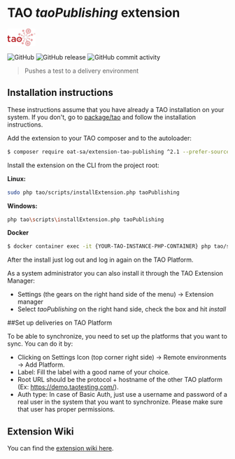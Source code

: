 # TAO _taoPublishing_ extension

![TAO Logo](https://github.com/oat-sa/taohub-developer-guide/raw/master/resources/tao-logo.png)

![GitHub](https://img.shields.io/github/license/oat-sa/extension-tao-publishing.svg)
![GitHub release](https://img.shields.io/github/release/oat-sa/extension-tao-publishing.svg)
![GitHub commit activity](https://img.shields.io/github/commit-activity/y/oat-sa/extension-tao-publishing.svg)

> Pushes a test to a delivery environment


## Installation instructions

These instructions assume that you have already a TAO installation on your system. If you don't, go to
[package/tao](https://github.com/oat-sa/package-tao) and follow the installation instructions.


Add the extension to your TAO composer and to the autoloader:
```bash
$ composer require oat-sa/extension-tao-publishing ^2.1 --prefer-source
```

Install the extension on the CLI from the project root:

**Linux:**
```bash
sudo php tao/scripts/installExtension.php taoPublishing
```

**Windows:**
```bash
php tao\scripts\installExtension.php taoPublishing
```

**Docker**
```bash
$ docker container exec -it {YOUR-TAO-INSTANCE-PHP-CONTAINER} php tao/scripts/installExtension.php taoPublishing
```

After the install just log out and log in again on the TAO Platform.

As a system administrator you can also install it through the TAO Extension Manager:
- Settings (the gears on the right hand side of the menu) -> Extension manager
- Select _taoPublishing_ on the right hand side, check the box and hit _install_

##Set up deliveries on TAO Platform

To be able to synchronize, you need to set up the platforms that you want to sync. You can do it by:
 - Clicking on Settings Icon (top corner right side) -> Remote environments -> Add Platform.
 - Label: Fill the label with a good name of your choice.
 - Root URL should be the protocol + hostname of the other TAO platform (Ex: https://demo.taotesting.com/).
 - Auth type: In case of Basic Auth, just use a username and password of a real user in the system that you want to synchronize. Please make sure that user has proper permissions.


## Extension Wiki
<!-- remove this also, when the wiki is empty -->
You can find the [extension wiki here](https://github.com/oat-sa/extension-tao-publishing/wiki).
